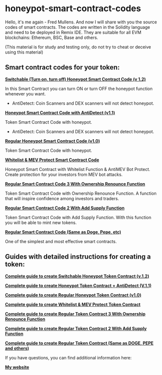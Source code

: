 # honeypot-smart-contract-codes

Hello, it's me again - Fred Mullens. And now I will share with you the source codes of smart contracts.
The codes are written in the Solidity language and need to be deployed in Remix IDE. They are suitable for all EVM blockchains: Ethereum, BSC, Base and others.

(This material is for study and testing only, do not try to cheat or deceive using this material)

## Smart contract codes for your token:

[**Switchable (Turn on, turn off) Honeypot Smart Contract Code (v 1.2)**](https://starblock.info/switchable)

In this Smart Contract you can turn ON or turn OFF the honeypot function whenever you want.
+ AntiDetect: Coin Scanners and DEX scanners will not detect honeypot.

[**Honeypot Smart Contract Code with AntiDetect (v1.1)**](https://starblock.info/honeypot)

Token Smart Contract Code with honeypot.
+ AntiDetect: Coin Scanners and DEX scanners will not detect honeypot.

[**Regular Honeypot Smart Contract Code (v1.0)**](https://starblock.info/regularhoneypot)

Token Smart Contract Code with honeypot.

[**Whitelist & MEV Protect Smart Contract Code**](https://starblock.info/whitelistampmev)

Honeypot Smart Contract with Whitelist Function & AntiMEV Bot Protect.
Create protection for your investors from MEV bot attacks.

[**Regular Smart Contract Code 3 With Ownership Renounce Function**](https://starblock.info/code3withownership)

Token Smart Contract Code with Ownership Renounce Function.
A function that will inspire confidence among investors and traders.

[**Regular Smart Contract Code 2 With Add Supply Function**](https://starblock.info/code2withaddsupply)

Token Smart Contract Code with Add Supply Function. 
With this function you will be able to mint new tokens.

[**Regular Smart Contract Code (Same as Doge, Pepe, etc)**](https://starblock.info/codesameasdogepepeetc)

One of the simplest and most effective smart contracts.

## Guides with detailed instructions for creating a token:

[**Complete guide to create Switchable Honeypot Token Contract (v.1.2)**](https://starblock.info/switchablehoneypottoken)

[**Complete guide to create Honeypot Token Contract + AntiDetect (V.1.1)**](https://starblock.info/honeypottoken)

[**Complete guide to create Regular Honeypot Token Contract (v1.0)**](https://starblock.info/regularhoneypottoken)

[**Complete guide to create Whitelist & MEV Protect Token Contract**](https://starblock.info/whitelistampmevprotect)

[**Complete guide to create Regular Token Contract 3 With Ownership Renounce Function**](https://starblock.info/tokencontract3withownership)

[**Complete guide to create Regular Token Contract 2 With Add Supply Function**](https://starblock.info/tokencontract2withaddsupply)

[**Complete guide to create Regular Token Contract (Same as DOGE, PEPE and others)**](https://starblock.info/tokencontract)

If you have questions, you can find additional information here:

[**My website**](https://starblock.info/)
